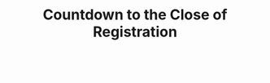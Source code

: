<h1 style="text-align: center;">Countdown to the Close of Registration</h1>

<div id="countdown-timer" class="countdown-display">
  <!-- Countdown will be inserted here by JavaScript -->
</div>

<style>
.countdown-display {
  display: flex;
  justify-content: center;
  flex-wrap: wrap;
  gap: 1rem;
  margin: 2.5rem 0;
  padding: 1rem;
  border-radius: 12px;
  background-color: transparent;
  backdrop-filter: blur(2px);
}

.countdown-unit {
  display: flex;
  flex-direction: column;
  align-items: center;
  min-width: 80px;
  padding: 1rem;
  border-radius: 10px;
  background-color: rgba(255, 255, 255, 0.4);
  color: var(--text-color);
  backdrop-filter: blur(4px);
  box-shadow: 0 2px 8px rgba(0,0,0,0.05);
  transition: transform 0.3s ease;
}

.dark-mode .countdown-unit {
  background-color: rgba(255, 255, 255, 0.1);
}

.countdown-unit:hover {
  transform: translateY(-4px);
}

.countdown-value {
  font-size: 2.4rem;
  font-weight: 600;
  color: var(--text-color);
}

.countdown-label {
  margin-top: 0.3rem;
  font-size: 0.85rem;
  text-transform: uppercase;
  opacity: 0.7;
  letter-spacing: 1px;
}

@media (max-width: 768px) {
  .countdown-value {
    font-size: 2rem;
  }
}
</style>

